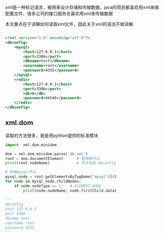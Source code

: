 xml是一种标记语言，被用来设计存储和传输数据，java的项目都喜欢用xml来做配置文件，很多公司的接口服务也喜欢用xml来传输数据



本文重点在于讲解如何读取xml文件，因此关于xml的语法不做讲解



```xml

<?xml version="1.0" encoding="utf-8"?>
<dbconfig>
    <mysql>
        <host>127.0.0.1</host>
        <port>3306</port>
        <dbname>test</dbname>
        <username>root</username>
        <password>4355</password>
    </mysql>
    <redis>
        <host>127.0.0.1</host>
        <port>3306</port>
        <db>0</db>
        <password>44546</password>
    </redis>
</dbconfig>
```



## xml.dom

读取的方法很多，我是用python提供的标准模块

```python
import  xml.dom.minidom

dom = xml.dom.minidom.parse('db.xml')
root = dom.documentElement      # 获得根节点
print(root.nodeName)            # 节点名称 dbconfig

# 获取mysql节点
mysql_node = root.getElementsByTagName('mysql')[0]
for node in mysql_node.childNodes:
    if node.nodeType == 1:   # ELEMENT_NODE
        print(node.nodeName, node.firstChild.data)
        
'''
dbconfig
host 127.0.0.1
port 3306
dbname test
username root
password 4355
'''
```